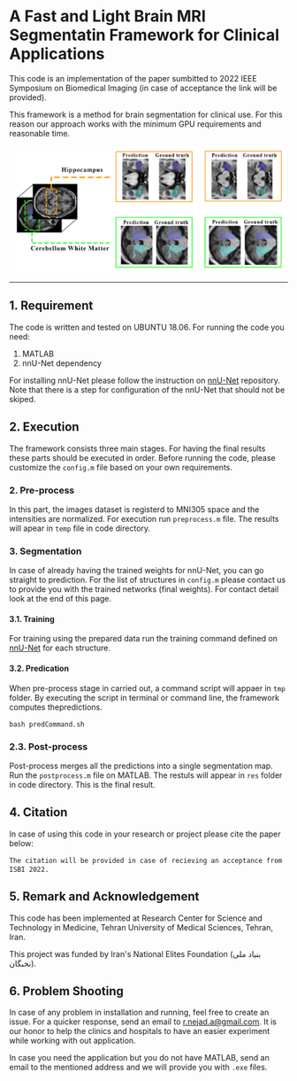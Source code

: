 # A Fast and Light Brain MRI Segmentatin Framework for Clinical Applications

This code is an implementation of the paper sumbitted to 2022 IEEE Symposium on Biomedical Imaging (in case of acceptance the link will be provided). 

This framework is a method for brain segmentation for clinical use. For this reason our approach works with the minimum GPU requirements and reasonable time.

![Segmenation result](./patch_seg_res.jpg)

___
## 1. Requirement
The code is written and tested on UBUNTU 18.06. For running the code you need:
1. MATLAB
2. nnU-Net dependency

For installing nnU-Net please follow the instruction on [nnU-Net](https://github.com/MIC-DKFZ/nnUNet) repository. Note that there is a step for configuration of the nnU-Net that should not be skiped.



## 2. Execution
The framework consists three main stages. For having the final results these parts should be executed in order. Before running the code, please customize the `config.m` file based on your own requirements.

### 2. Pre-process
In this part, the images dataset is registerd to MNI305 space and the intensities are normalized. For execution run `preprocess.m` file. The results will apear in `temp` file in code directory. 

### 3. Segmentation
In case of already having the trained weights for nnU-Net, you can go straight to prediction. For the list of structures in `config.m` please contact us to provide you with the trained networks (final weights). For contact detail look at the end of this page.

#### 3.1. Training
For training using the prepared data run the training command defined on [nnU-Net](https://github.com/MIC-DKFZ/nnUNet) for each structure.

#### 3.2. Predication
When pre-process stage in carried out, a command script will appaer in `tmp` folder. By executing the script in terminal or command line, the framework computes thepredictions.

```
bash predCommand.sh
```

### 2.3. Post-process
Post-process merges all the predictions into a single segmentation map. Run the `postprocess.m` file on MATLAB. The restuls will appear in `res` folder in code directory. This is the final result.

## 4. Citation
In case of using this code in your research or project please cite the paper below:

```
The citation will be provided in case of recieving an acceptance from ISBI 2022.
```

## 5. Remark and Acknowledgement
This code has been implemented at Research Center for Science and Technology in Medicine, Tehran University of Medical Sciences, Tehran, Iran.

This project was funded by Iran's National Elites Foundation (بنیاد ملی نخبگان).

## 6. Problem Shooting
In case of any problem in installation and running, feel free to create an issue. For a quicker response, send an email to [r.nejad.a@gmail.com](mailto:r.nejad.a@gmail.com). It is our honor to help the clinics and hospitals to have an easier experiment while working with out application. 

In case you need the application but you do not have MATLAB, send an email to the mentioned address and we will provide you with `.exe` files.
